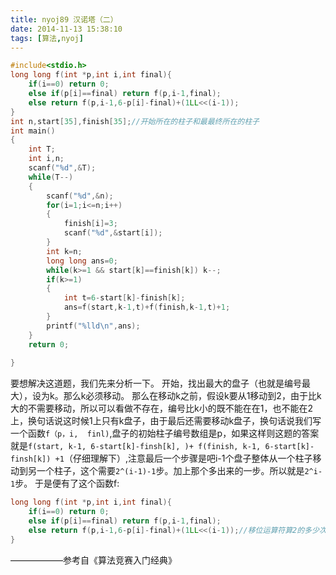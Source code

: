 ```yaml
---
title: nyoj89 汉诺塔（二）
date: 2014-11-13 15:38:10
tags: [算法,nyoj]
---
```


```c
#include<stdio.h>  
long long f(int *p,int i,int final){  
    if(i==0) return 0;  
    else if(p[i]==final) return f(p,i-1,final);  
    else return f(p,i-1,6-p[i]-final)+(1LL<<(i-1));  
}  
int n,start[35],finish[35];//开始所在的柱子和最最终所在的柱子  
int main()  
{  
    int T;  
    int i,n;  
    scanf("%d",&T);  
    while(T--)  
    {  
        scanf("%d",&n);  
        for(i=1;i<=n;i++)  
        {  
            finish[i]=3;  
            scanf("%d",&start[i]);  
        }  
        int k=n;  
        long long ans=0;  
        while(k>=1 && start[k]==finish[k]) k--;  
        if(k>=1)   
        {  
            int t=6-start[k]-finish[k];  
            ans=f(start,k-1,t)+f(finish,k-1,t)+1;  
        }  
        printf("%lld\n",ans);  
    }  
    return 0;  
      
}  
```

要想解决这道题，我们先来分析一下。
开始，找出最大的盘子（也就是编号最大），设为k。那么k必须移动。
那么在移动k之前，假设k要从1移动到2，由于比k大的不需要移动，所以可以看做不存在，编号比k小的既不能在在1，也不能在2上，换句话说这时候1上只有k盘子，由于最后还需要移动k盘子，换句话说我们写一个函数`f（p，i,  finl)`,盘子的初始柱子编号数组是p，如果这样则这题的答案就是`f(start, k-1, 6-start[k]-finsh[k], )+ f(finish, k-1, 6-start[k]-finsh[k]) +1`（仔细理解下）,注意最后一个步骤是吧i-1个盘子整体从一个柱子移动到另一个柱子，这个需要`2^(i-1)-1`步。加上那个多出来的一步。所以就是`2^i-1`步。
于是便有了这个函数f:
```c
long long f(int *p,int i,int final){  
    if(i==0) return 0;  
    else if(p[i]==final) return f(p,i-1,final);  
    else return f(p,i-1,6-p[i]-final)+(1LL<<(i-1));//移位运算符算2的多少次方比较快，由于总数很大，需要用long long 保存。  
} 
```
——————参考自《算法竞赛入门经典》
